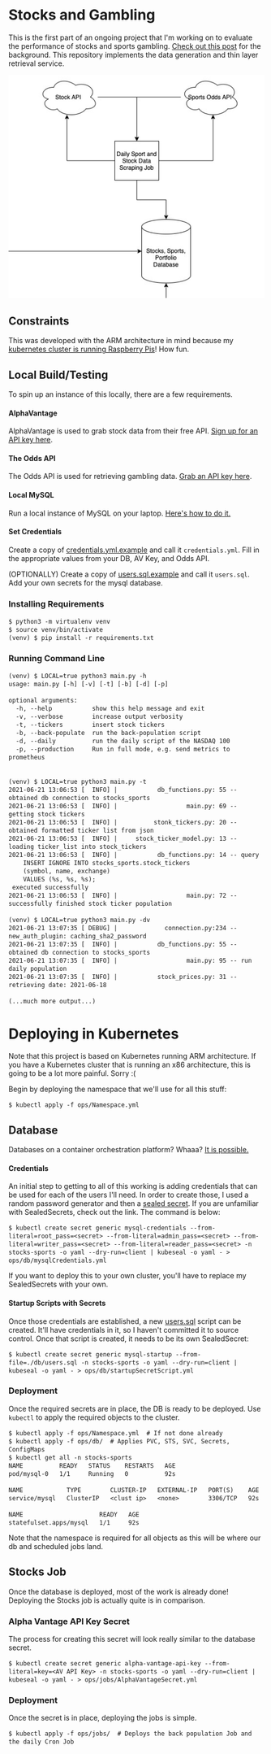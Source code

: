 # Stocks and Gambling

This is the first part of an ongoing project that I'm working on to evaluate the performance of stocks and sports gambling.   [Check out this post](https://loganballard.com/index.php/2021/06/10/stocks-vs-sports-0-inception/) for the background.  This repository implements the data generation and thin layer retrieval service.

![Component Design](./imgs/db-service-design.png "Component Design") 

## Constraints

This was developed with the ARM architecture in mind because my [kubernetes cluster is running Raspberry Pis](https://loganballard.com/index.php/2021/05/26/running-kubernetes-on-raspberry-pi/)! How fun.

## Local Build/Testing

To spin up an instance of this locally, there are a few requirements. 

#### AlphaVantage

AlphaVantage is used to grab stock data from their free API.  [Sign up for an API key here](https://www.alphavantage.co/).

#### The Odds API

The Odds API is used for retrieving gambling data.  [Grab an API key here](https://the-odds-api.com/).

#### Local MySQL

Run a local instance of MySQL on your laptop.  [Here's how to do it.](https://dev.mysql.com/doc/mysql-installation-excerpt/8.0/en/)

#### Set Credentials

Create a copy of [credentials.yml.example](./credentials/credentials.yml.example) and call it `credentials.yml`.  Fill in the appropriate values from your DB, AV Key, and Odds API.

(OPTIONALLY) Create a copy of [users.sql.example](./db/users.sql.example) and call it `users.sql`.  Add your own secrets for the mysql database.

### Installing Requirements

```shell
$ python3 -m virtualenv venv
$ source venv/bin/activate
(venv) $ pip install -r requirements.txt
```

### Running Command Line

```shell
(venv) $ LOCAL=true python3 main.py -h
usage: main.py [-h] [-v] [-t] [-b] [-d] [-p]

optional arguments:
  -h, --help           show this help message and exit
  -v, --verbose        increase output verbosity
  -t, --tickers        insert stock tickers
  -b, --back-populate  run the back-population script
  -d, --daily          run the daily script of the NASDAQ 100
  -p, --production     Run in full mode, e.g. send metrics to prometheus


(venv) $ LOCAL=true python3 main.py -t
2021-06-21 13:06:53 [  INFO] |           db_functions.py: 55 -- obtained db connection to stocks_sports
2021-06-21 13:06:53 [  INFO] |                   main.py: 69 -- getting stock tickers
2021-06-21 13:06:53 [  INFO] |          stonk_tickers.py: 20 -- obtained formatted ticker list from json
2021-06-21 13:06:53 [  INFO] |     stock_ticker_model.py: 13 -- loading ticker_list into stock_tickers
2021-06-21 13:06:53 [  INFO] |           db_functions.py: 14 -- query 
    INSERT IGNORE INTO stocks_sports.stock_tickers
    (symbol, name, exchange)
    VALUES (%s, %s, %s);
 executed successfully
2021-06-21 13:06:53 [  INFO] |                   main.py: 72 -- successfully finished stock ticker population

(venv) $ LOCAL=true python3 main.py -dv
2021-06-21 13:07:35 [ DEBUG] |             connection.py:234 -- new_auth_plugin: caching_sha2_password
2021-06-21 13:07:35 [  INFO] |           db_functions.py: 55 -- obtained db connection to stocks_sports
2021-06-21 13:07:35 [  INFO] |                   main.py: 95 -- run daily population
2021-06-21 13:07:35 [  INFO] |           stock_prices.py: 31 -- retrieving date: 2021-06-18

(...much more output...)

```

# Deploying in Kubernetes

Note that this project is based on Kubernetes running ARM architecture.  If you have a Kubernetes cluster that is running an x86 architecture, this is going to be a lot more painful.  Sorry :(

Begin by deploying the namespace that we'll use for all this stuff:

```shell
$ kubectl apply -f ops/Namespace.yml
```

## Database

Databases on a container orchestration platform? Whaaa? [It is possible.](https://kubernetes.io/docs/tasks/run-application/run-single-instance-stateful-application/)

#### Credentials

An initial step to getting to all of this working is adding credentials that can be used for each of the users I'll need.  In order to create those, I used a random password generator and then a [sealed secret](https://github.com/bitnami-labs/sealed-secrets).  If you are unfamiliar with SealedSecrets, check out the link.  The command is below:

```shell
$ kubectl create secret generic mysql-credentials --from-literal=root_pass=<secret> --from-literal=admin_pass=<secret> --from-literal=writer_pass=<secret> --from-literal=reader_pass=<secret> -n stocks-sports -o yaml --dry-run=client | kubeseal -o yaml - > ops/db/mysqlCredentials.yml
```

If you want to deploy this to your own cluster, you'll have to replace my SealedSecrets with your own.

#### Startup Scripts with Secrets

Once those credentials are established, a new [users.sql](db/users.sql.example) script can be created.  It'll have credentials in it, so I haven't committed it to source control.  Once that script is created, it needs to be its own SealedSecret:

```shell
$ kubectl create secret generic mysql-startup --from-file=./db/users.sql -n stocks-sports -o yaml --dry-run=client | kubeseal -o yaml - > ops/db/startupSecretScript.yml
```

### Deployment

Once the required secrets are in place, the DB is ready to be deployed.  Use `kubectl` to apply the required objects to the cluster.

```shell
$ kubectl apply -f ops/Namespace.yml  # If not done already
$ kubectl apply -f ops/db/  # Applies PVC, STS, SVC, Secrets, ConfigMaps
$ kubectl get all -n stocks-sports
NAME          READY   STATUS    RESTARTS   AGE
pod/mysql-0   1/1     Running   0          92s

NAME            TYPE        CLUSTER-IP   EXTERNAL-IP   PORT(S)    AGE
service/mysql   ClusterIP   <clust ip>   <none>        3306/TCP   92s

NAME                     READY   AGE
statefulset.apps/mysql   1/1     92s
```

Note that the namespace is required for all objects as this will be where our db and scheduled jobs land.


## Stocks Job

Once the database is deployed, most of the work is already done!  Deploying the Stocks job is actually quite is in comparison.

### Alpha Vantage API Key Secret

The process for creating this secret will look really similar to the database secret.

```shell
$ kubectl create secret generic alpha-vantage-api-key --from-literal=key=<AV API Key> -n stocks-sports -o yaml --dry-run=client | kubeseal -o yaml - > ops/jobs/AlphaVantageSecret.yml
```

### Deployment

Once the secret is in place, deploying the jobs is simple.

```shell
$ kubectl apply -f ops/jobs/  # Deploys the back population Job and the daily Cron Job
```

